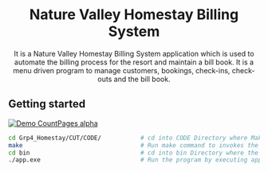 <div align="center">
  
# Nature Valley Homestay Billing System

It is a Nature Valley Homestay Billing System application which is used to automate the billing 
process for the resort and maintain a bill book. It is a menu driven program to manage 
customers, bookings, check-ins, check-outs and the bill book.


</div>

## Getting started
[![Demo CountPages alpha](https://share.gifyoutube.com/KzB6Gb.gif)](https://www.youtube.com/watch?v=ek1j272iAmc)
```sh
cd Grp4_Homestay/CUT/CODE/           # cd into CODE Directory where Makefile is present
make                                 # Run make command to invokes the execution of the makefile
cd bin                               # cd into bin Directory where the exicution file is present
./app.exe                            # Run the program by executing app.exe

```
